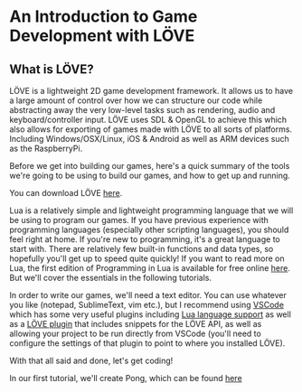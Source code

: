 # An Introduction to Game Development with LÖVE

## What is LÖVE?

LÖVE is a lightweight 2D game development framework. It allows us to have a large amount of control over how we can structure our code while abstracting away the very low-level tasks such as rendering, audio and keyboard/controller input. LÖVE uses SDL & OpenGL to achieve this which also allows for exporting of games made with LÖVE to all sorts of platforms. Including Windows/OSX/Linux, iOS & Android as well as ARM devices such as the RaspberryPi.

Before we get into building our games, here's a quick summary of the tools we're going to be using to build our games, and how to get up and running.

You can download LÖVE [here](https://love2d.org/). 

Lua is a relatively simple and lightweight programming language that we will be using to program our games. If you have previous experience with programming languages (especially other scripting languages), you should feel right at home. If you're new to programming, it's a great language to start with. There are relatively few built-in functions and data types, so hopefully you'll get up to speed quite quickly! If you want to read more on Lua, the first edition of Programming in Lua is available for free online [here](https://www.lua.org/pil/contents.html). But we'll cover the essentials in the following tutorials.

In order to write our games, we'll need a text editor. You can use whatever you like (notepad, SublimeText, vim etc.), but I recommend using [VSCode](https://code.visualstudio.com/) which has some very useful plugins including [Lua language support](https://marketplace.visualstudio.com/items?itemName=keyring.Lua) as well as a [LÖVE plugin](https://marketplace.visualstudio.com/items?itemName=pixelbyte-studios.pixelbyte-love2d) that includes snippets for the LÖVE API, as well as allowing your project to be run directly from VSCode (you'll need to configure the settings of that plugin to point to where you installed LÖVE).

With that all said and done, let's get coding! 

In our first tutorial, we'll create Pong, which can be found [here](https://mccarthy.tech/#/blogs/tutorials-pong)